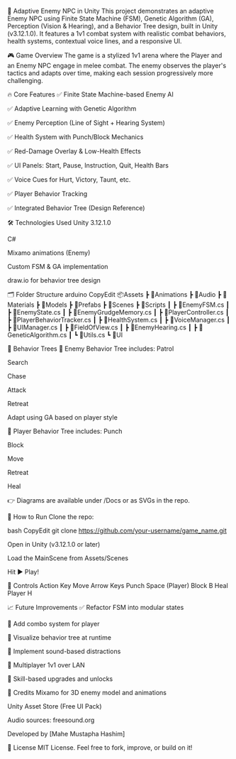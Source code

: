 🧠 Adaptive Enemy NPC in Unity
This project demonstrates an adaptive Enemy NPC using Finite State Machine (FSM), Genetic Algorithm (GA), Perception (Vision & Hearing), and a Behavior Tree design, built in Unity (v3.12.1.0). It features a 1v1 combat system with realistic combat behaviors, health systems, contextual voice lines, and a responsive UI.

🎮 Game Overview
The game is a stylized 1v1 arena where the Player and an Enemy NPC engage in melee combat. The enemy observes the player's tactics and adapts over time, making each session progressively more challenging.

🔥 Core Features
✅ Finite State Machine-based Enemy AI

✅ Adaptive Learning with Genetic Algorithm

✅ Enemy Perception (Line of Sight + Hearing System)

✅ Health System with Punch/Block Mechanics

✅ Red-Damage Overlay & Low-Health Effects

✅ UI Panels: Start, Pause, Instruction, Quit, Health Bars

✅ Voice Cues for Hurt, Victory, Taunt, etc.

✅ Player Behavior Tracking

✅ Integrated Behavior Tree (Design Reference)

🛠️ Technologies Used
Unity 3.12.1.0

C#

Mixamo animations (Enemy)

Custom FSM & GA implementation

draw.io for behavior tree design

🗂️ Folder Structure
arduino
CopyEdit
📦Assets
┣ 📂Animations
┣ 📂Audio
┣ 📂Materials
┣ 📂Models
┣ 📂Prefabs
┣ 📂Scenes
┣ 📂Scripts
┃ ┣ 📜EnemyFSM.cs
┃ ┣ 📜EnemyState.cs
┃ ┣ 📜EnemyGrudgeMemory.cs
┃ ┣ 📜PlayerController.cs
┃ ┣ 📜PlayerBehaviorTracker.cs
┃ ┣ 📜HealthSystem.cs
┃ ┣ 📜VoiceManager.cs
┃ ┣ 📜UIManager.cs
┃ ┣ 📜FieldOfView.cs
┃ ┣ 📜EnemyHearing.cs
┃ ┣ 📜GeneticAlgorithm.cs
┃ ┗ 📜Utils.cs
┗ 📂UI

🧠 Behavior Trees
📌 Enemy Behavior Tree includes:
Patrol

Search

Chase

Attack

Retreat

Adapt using GA based on player style

📌 Player Behavior Tree includes:
Punch

Block

Move

Retreat

Heal

👉 Diagrams are available under /Docs or as SVGs in the repo.

🚀 How to Run
Clone the repo:

bash
CopyEdit
git clone https://github.com/your-username/game_name.git

Open in Unity (v3.12.1.0 or later)

Load the MainScene from Assets/Scenes

Hit ▶️ Play!

🧪 Controls
Action
Key
Move
Arrow Keys
Punch
Space (Player)
Block
B
Heal Player
H

📈 Future Improvements
✅ Refactor FSM into modular states

🔲 Add combo system for player

🔲 Visualize behavior tree at runtime

🔲 Implement sound-based distractions

🔲 Multiplayer 1v1 over LAN

🔲 Skill-based upgrades and unlocks

🙌 Credits
Mixamo for 3D enemy model and animations

Unity Asset Store (Free UI Pack)

Audio sources: freesound.org

Developed by [Mahe Mustapha Hashim]

📄 License
MIT License. Feel free to fork, improve, or build on it!
